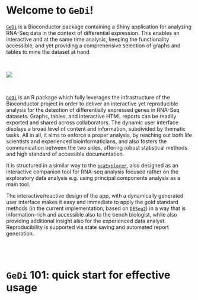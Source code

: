 # Welcome to `GeDi`!

[`GeDi`]() is a Bioconductor package containing a Shiny application for analyzing RNA-Seq data in the context of differential expression. This enables an interactive and at the same time analysis, keeping the functionality accessible, and yet providing a comprehensive selection of graphs and tables to mine the dataset at hand.

</br>

![](ideal_logo_v2.png)

</br>

[`GeDi`]() is an R package which fully leverages the infrastructure of the Bioconductor project in order to deliver an interactive yet reproducible analysis for the detection of differentially expressed genes in RNA-Seq datasets. Graphs, tables, and interactive HTML reports can be readily exported and shared across collaborators. The dynamic user interface displays a broad level of content and information, subdivided by thematic tasks. All in all, it aims to enforce a proper analysis, by reaching out both life scientists and experienced bioinformaticians, and also fosters the communication between the two sides, offering robust statistical methods and high standard of accessible documentation.

It is structured in a similar way to the [`pcaExplorer`](http://bioconductor.org/packages/pcaExplorer/), also designed as an interactive companion tool for RNA-seq analysis focused rather on the exploratory data analysis e.g. using principal components analysis as a main tool.

The interactive/reactive design of the app, with a dynamically generated user interface makes it easy and immediate to apply the gold standard methods (in the current implementation, based on [`DESeq2`](http://bioconductor.org/packages/DESeq2/)) in a way that is information-rich and accessible also to the bench biologist, while also providing additional insight also for the experienced data analyst. Reproducibility is supported via state saving and automated report generation.

</br></br>

# `GeDi` 101: quick start for effective usage

<!-- will use the content generated from the app --> 
<!-- ... then followed by the instructions.md itself --> 
